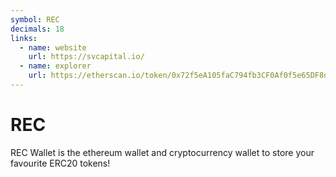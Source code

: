 ```yaml
---
symbol: REC
decimals: 18
links:
  - name: website
    url: https://svcapital.io/
  - name: explorer
    url: https://etherscan.io/token/0x72f5eA105faC794fb3CF0Af0f5e65DF8dDd3519B
---
```


# REC

REC Wallet is the ethereum wallet and cryptocurrency wallet to store your favourite ERC20 tokens!
